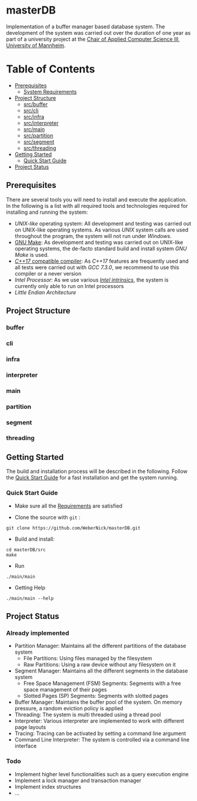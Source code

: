 # masterDB

Implementation of a buffer manager based database system. The development of the system was carried out over the duration of one year as part of a university project at the [Chair of Applied Computer Science III, University of Mannheim](http://lspi3.informatik.uni-mannheim.de/en/home/). 

Table of Contents
=================

  * [Prerequisites](#prerequisites)
     * [System Requirements](#system-requirements)
  * [Project Structure](#project-structure)
     * [src/buffer](#buffer)
     * [src/cli](#cli)
     * [src/infra](#infra)
     * [src/interpreter](#interpreter)
     * [src/main](#main)
     * [src/partition](#partition)
     * [src/segment](#segment)
     * [src/threading](#threading)
  * [Getting Started](#getting-started)
     * [Quick Start Guide](#quick-start-guide)
  * [Project Status](#project-status)

## Prerequisites
There are several tools you will need to install and execute the application. In the following is a list with all required tools and technologies required for installing and running the system:
 * _UNIX-like_ operating system: All development and testing was carried out on UNIX-like operating systems. As various _UNIX_ system calls are used throughout the program, the system will not run under _Windows_. 
 * [GNU Make](https://www.gnu.org/software/make/): As development and testing was carried out on UNIX-like operating systems, the de-facto standard build and install system _GNU Make_ is used.
 * [_C++17_ compatible compiler](https://gcc.gnu.org): As _C++17_ features are frequently used and all tests were carried out with _GCC 7.3.0_, we recommend to use this compiler or a never version
 * _Intel Processor_: As we use various [_Intel intrinsics_](https://software.intel.com/sites/landingpage/IntrinsicsGuide/), the system is currently only able to run on Intel processors
 * _Little Endian Architecture_

## Project Structure

### buffer
### cli
### infra
### interpreter
### main
### partition
### segment
### threading

## Getting Started
The build and installation process will be described in the following. Follow the [Quick Start Guide](#quick-start-guide) for a fast installation and get the system running.

### Quick Start Guide

 * Make sure all the [Requirements](#prerequisites) are satisfied

 * Clone the source with `git` :
```
git clone https://github.com/WeberNick/masterDB.git
```

 * Build and install:
```
cd masterDB/src
make
```

 * Run
```
./main/main
```

 * Getting Help
```
./main/main --help
```

## Project Status

### Already implemented

* Partition Manager: Maintains all the different partitions of the database system
  * File Partitions: Using files managed by the filesystem
  * Raw Partitions: Using a raw device without any filesystem on it
* Segment Manager: Maintains all the different segments in the database system
  * Free Space Management (FSM) Segments: Segments with a free space management of their pages
  * Slotted Pages (SP) Segments: Segments with slotted pages
* Buffer Manager: Maintains the buffer pool of the system. On memory pressure, a random eviction policy is applied
* Threading: The system is multi threaded using a thread pool
* Interpreter: Various interpreter are implemented to work with different page layouts
* Tracing: Tracing can be activated by setting a command line argument
* Command Line Interpreter: The system is controlled via a command line interface

### Todo

* Implement higher level functionalities such as a query execution engine
* Implement a lock manager and transaction manager
* Implement index structures
* ...
